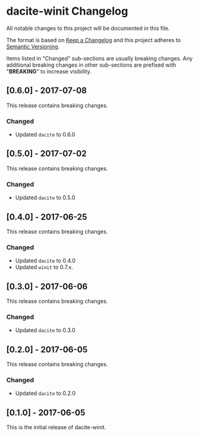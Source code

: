 # dacite-winit Changelog
All notable changes to this project will be documented in this file.

The format is based on [Keep a Changelog](http://keepachangelog.com/en/1.0.0/)
and this project adheres to [Semantic Versioning](http://semver.org/spec/v2.0.0.html).

Items listed in "Changed" sub-sections are usually breaking changes. Any additional breaking changes
in other sub-sections are prefixed with "**BREAKING**" to increase visibility.


## [0.6.0] - 2017-07-08
This release contains breaking changes.

### Changed
 - Updated `dacite` to 0.6.0


## [0.5.0] - 2017-07-02
This release contains breaking changes.

### Changed
 - Updated `dacite` to 0.5.0


## [0.4.0] - 2017-06-25
This release contains breaking changes.

### Changed
 - Updated `dacite` to 0.4.0
 - Updated `winit` to 0.7.x.


## [0.3.0] - 2017-06-06
This release contains breaking changes.

### Changed
 - Updated `dacite` to 0.3.0


## [0.2.0] - 2017-06-05
This release contains breaking changes.

### Changed
 - Updated `dacite` to 0.2.0


## [0.1.0] - 2017-06-05
This is the initial release of dacite-winit.
